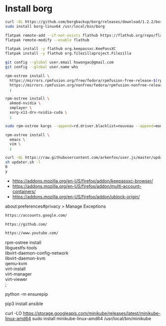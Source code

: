 # Install borg
```sh
curl -OL https://github.com/borgbackup/borg/releases/download/1.2.2/borg-linux64
sudo install borg-linux64 /usr/local/bin/borg
```
```sh
flatpak remote-add --if-not-exists flathub https://flathub.org/repo/flathub.flatpakrepo
flatpak remote-modify --enable flathub
```
```sh
flatpak install -y flathub org.keepassxc.KeePassXC
flatpak install -y flathub org.filezillaproject.Filezilla
```
```sh
git config --global user.email hswongac@gmail.com
git config --global user.name whs
```
```sh
rpm-ostree install \
  https://mirrors.rpmfusion.org/free/fedora/rpmfusion-free-release-$(rpm -E %fedora).noarch.rpm \
  https://mirrors.rpmfusion.org/nonfree/fedora/rpmfusion-nonfree-release-$(rpm -E %fedora).noarch.rpm \
  ;
```
```sh
rpm-ostree install \
  akmod-nvidia \
  smplayer \
  xorg-x11-drv-nvidia-cuda \
  ;
```
```sh
sudo rpm-ostree kargs --append=rd.driver.blacklist=nouveau --append=modprobe.blacklist=nouveau --append=nvidia-drm.modeset=1
```
```sh
rpm-ostree install \
  emacs \
  vim \
  ;
```
```sh
curl -OL https://raw.githubusercontent.com/arkenfox/user.js/master/updater.sh
sh updater.sh -l
0
y
```

* https://addons.mozilla.org/en-US/firefox/addon/keepassxc-browser/
* https://addons.mozilla.org/en-US/firefox/addon/multi-account-containers/
* https://addons.mozilla.org/en-US/firefox/addon/ublock-origin/

about:preferences#privacy > Manage Exceptions
```txt
https://accounts.google.com/
```
```txt
https://github.com/
```
```txt
https://www.youtube.com/
```

rpm-ostree install \
  libguestfs-tools \
  libvirt-daemon-config-network \
  libvirt-daemon-kvm \
  qemu-kvm \
  virt-install \
  virt-manager \
  virt-viewer \
  ;

python -m ensurepip

pip3 install ansible

curl -LO https://storage.googleapis.com/minikube/releases/latest/minikube-linux-amd64
sudo install minikube-linux-amd64 /usr/local/bin/minikube

